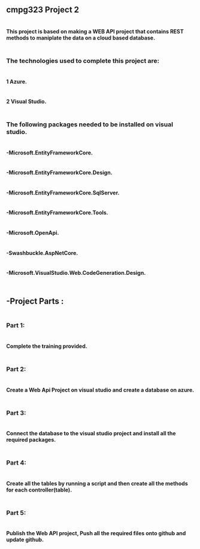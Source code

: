 ## cmpg323 Project 2
#### <br />This project is based on making a WEB API project that contains REST methods to maniplate the data on a cloud based database.


### <br />The technologies used to complete this project are:
#### <br />1 Azure.
#### <br />2 Visual Studio.
### <br />The following packages needed to be installed on visual studio.
#### <br />-Microsoft.EntityFrameworkCore.
#### <br />-Microsoft.EntityFrameworkCore.Design.
#### <br />-Microsoft.EntityFrameworkCore.SqlServer.
#### <br />-Microsoft.EntityFrameworkCore.Tools.
#### <br />-Microsoft.OpenApi.
#### <br />-Swashbuckle.AspNetCore.
#### <br />-Microsoft.VisualStudio.Web.CodeGeneration.Design.
## <br />-Project Parts :
### <br /> Part 1:
#### <br /> Complete the training provided.
### <br /> Part 2:
#### <br /> Create a Web Api Project on visual studio and create a database on azure.
### <br /> Part 3:
#### <br /> Connect the database to the visual studio project and install all the required packages.
### <br /> Part 4: 
#### <br /> Create all the tables by running a script and then create all the methods for each controller(table).
### <br /> Part 5:
#### <br /> Publish the Web API project, Push all the required files onto github and update github.



